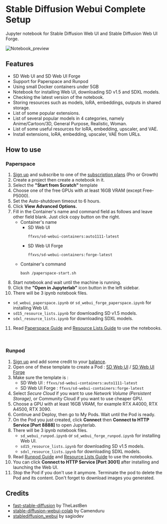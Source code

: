 # Stable Diffusion Webui Complete Setup  
Jupyter notebook for Stable Diffusion Web UI and Stable Diffusion Web UI Forge.

![Notebook_preview](https://github.com/ffxvs/sd-webui-complete-setup/assets/156585597/52855d70-7c6b-42af-aa15-9ea67c99a5e5)

## Features  
* SD Web UI and SD Web UI Forge
* Support for Paperspace and Runpod
* Using small Docker containers under 5GB
* Notebook for installing Web UI, downloading SD v1.5 and SDXL models.
* Checking the latest version of the notebook.
* Storing resources such as models, loRA, embeddings, outputs in shared storage.
* List of some popular extensions.
* List of several popular models in 4 categories, namely Anime/Cartoon/3D, General Purpose, Realistic, Woman.
* List of some useful resources for loRA, embedding, upscaler, and VAE.
* Install extensions, loRA, embedding, upscaler, VAE from URLs.

## How to use  
### Paperspace  
1. [Sign up](https://console.paperspace.com/signup) and subscribe to one of the [subscription plans](https://www.paperspace.com/gradient/pricing) (Pro or Growth)
2. Create a project then create a notebook in it.
3. Select the **"Start from Scratch"** template
4. Choose one of the free GPUs with at least 16GB VRAM (except Free-P5000).
5. Set the Auto-shutdown timeout to 6 hours.
6. Click **View Advanced Options.**
7. Fill in the Container's name and command field as follows and leave other field blank. Just click copy button on the right.
   * Container's name
     * SD Web UI
       ```
       ffxvs/sd-webui-containers:auto1111-latest
       ```
     * SD Web UI Forge
       ```
       ffxvs/sd-webui-containers:forge-latest
       ```
   * Container's command
     ```
     bash /paperspace-start.sh
     ```
8. Start notebook and wait until the machine is running.
9. Click the **"Open in Jupyterlab"** icon button in the left sidebar.
10. There will be 3 ipynb notebook files.
   * `sd_webui_paperspace.ipynb` or `sd_webui_forge_paperspace.ipynb` for installing Web UI.
   * `sd15_resource_lists.ipynb` for downloading SD v1.5 models.
   * `sdxl_resource_lists.ipynb` for downloading SDXL models.
11. Read [Paperspace Guide](https://github.com/ffxvs/sd-webui-complete-setup/wiki/Paperspace-Guide) and [Resource Lists Guide](https://github.com/ffxvs/sd-webui-complete-setup/wiki/Resource-Lists-Guide) to use the notebooks.

<br>

### Runpod  
1. [Sign up](https://runpod.io?ref=synjcfeg) and add some credit to your [balance](https://www.runpod.io/console/user/billing).
2. Open one of these template to create a Pod : [SD Web UI](https://runpod.io/console/gpu-cloud?template=38adx50leu&ref=synjcfeg) / [SD Web UI Forge](https://runpod.io/console/gpu-cloud?template=kwef1wl832&ref=synjcfeg)
3. Make sure the template is : 
   * SD Web UI : `ffxvs/sd-webui-containers:auto1111-latest`
   * SD Web UI Forge : `ffxvs/sd-webui-containers:forge-latest`
4. Select _Secure Cloud_ if you want to use _Network Volume (Persistent Storage)_, or Community Cloud if you want to use cheaper GPU.
5. Choose a GPU with at least 16GB VRAM, for example RTX A4000, RTX A4500, RTX 3090.
6. Continue and Deploy, then go to My Pods. Wait until the Pod is ready.
7. On the Pod you just created, click **Connect** then **Connect to HTTP Service [Port 8888]** to open Jupyterlab.
8. There will be 3 ipynb notebook files.
   * `sd_webui_runpod.ipynb` or `sd_webui_forge_runpod.ipynb` for installing Web UI.
   * `sd15_resource_lists.ipynb` for downloading SD v1.5 models.
   * `sdxl_resource_lists.ipynb` for downloading SDXL models.
9. Read [Runpod Guide](https://github.com/ffxvs/sd-webui-complete-setup/wiki/Runpod-Guide) and [Resource Lists Guide](https://github.com/ffxvs/sd-webui-complete-setup/wiki/Resource-Lists-Guide) to use the notebooks.
10. You can click **Connect to HTTP Service [Port 3001]** after installing and launching the Web UI.
11. Stop the Pod if you don't use it anymore. Terminate the pod to delete the Pod and its content. Don't forget to download images you generated.

## Credits
* [fast-stable-diffusion](https://github.com/TheLastBen/fast-stable-diffusion) by TheLastBen
* [stable-diffusion-webui-colab](https://github.com/camenduru/stable-diffusion-webui-colab) by Camenduru
* [stablediffusion_webui](https://github.com/sagiodev/stablediffusion_webui) by sagiodev
